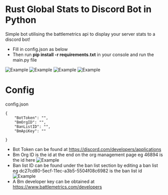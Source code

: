 # Rust Global Stats to Discord Bot in Python
Simple bot utilising the battlemetrics api to display your server stats to a discord bot!

* Fill in config.json as below
* Then run **pip install -r requirements.txt** in your console and run the main.py file


![Example](https://cdn.discordapp.com/attachments/860941782887039007/955834595574685707/Screenshot_2022-03-22_at_14.16.37.png)
![Example](https://cdn.discordapp.com/attachments/860941782887039007/955834595138502666/Screenshot_2022-03-22_at_14.21.28.png)
![Example](https://cdn.discordapp.com/attachments/860941782887039007/955834594622595072/Screenshot_2022-03-22_at_14.14.29.png)
![Example](https://cdn.discordapp.com/attachments/860941782887039007/955834594169585764/Screenshot_2022-03-22_at_14.14.07.png)


# Config
config.json

```
{
    "BotToken": "",
    "BmOrgID": "",
    "BanListID": "",
    "BmApiKey": ""

}
```
* Bot Token can be found at https://discord.com/developers/applications
* Bm Org ID is the id at the end on the org management page eg 46894 is the id here 
![Example](https://cdn.discordapp.com/attachments/860941782887039007/955835388876967978/Screenshot_2022-03-22_at_14.28.19.png)
* Ban list ID can be found under the ban list section by editing a ban list eg dc27cd80-5ecf-11ec-a3b5-5504f08c6982 is the ban list id
![Example](https://cdn.discordapp.com/attachments/860941782887039007/955836171118850129/Screenshot_2022-03-22_at_14.31.19.png)
* A Bm developer key can be obtained at https://www.battlemetrics.com/developers

